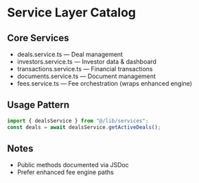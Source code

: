 # Service Layer Catalog

## Core Services

- deals.service.ts — Deal management
- investors.service.ts — Investor data & dashboard
- transactions.service.ts — Financial transactions
- documents.service.ts — Document management
- fees.service.ts — Fee orchestration (wraps enhanced engine)

## Usage Pattern

```ts
import { dealsService } from "@/lib/services";
const deals = await dealsService.getActiveDeals();
```

## Notes

- Public methods documented via JSDoc
- Prefer enhanced fee engine paths
